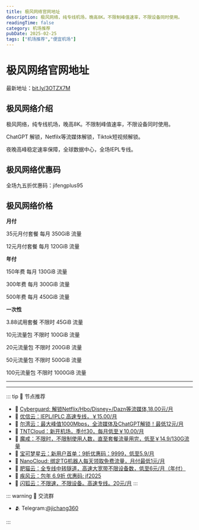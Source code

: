 ```yaml
---
title: 极风网络官网地址
description: 极风网络，纯专线机场，晚高8K。不限制峰值速率，不限设备同时使用。
readingTime: false
category: 机场推荐
pubDate: 2025-02-25
tags: ["机场推荐","便宜机场"]
---
```


# 极风网络官网地址

最新地址：[bit.ly/3OTZX7M](https://a.suola.link/youxinyun)

## 极风网络介绍

极风网络，纯专线机场，晚高8K。不限制峰值速率，不限设备同时使用。

ChatGPT 解锁，Netfilx等流媒体解锁，Tiktok短视频解锁。

夜晚高峰稳定速率保障，全球数据中心，全场IEPL专线。

## 极风网络优惠码

全场九五折优惠码：jifengplus95

## 极风网络价格

**月付**

35元月付套餐 每月 350GiB 流量

12元月付套餐 每月 120GiB 流量

**年付**

150年费 每月 130GiB 流量

300年费 每月 300GiB 流量

500年费 每月 450GiB 流量

**一次性**

3.88试用套餐 不限时 45GiB 流量

10元流量包 不限时 100GiB 流量

20元流量包 不限时 200GiB 流量

50元流量包 不限时 500GiB 流量

100元流量包 不限时 1000GiB 流量

---------
---------

::: tip 🎉 节点推荐
- 🚀 [Cyberguard: 解锁Netflix/Hbo/Disney+/Dazn等流媒体,18.00元/月](https://www.cyberguard.best/#/register?code=XsreC0T5)<br>
- 🚀 [优信云：IEPL/IPLC 高速专线，￥15.00/月](https://www.优信云.com/#/register?code=JRtE5uIV)<br>
- 🚀 [尔湾云：最大峰值1000Mbps，全流媒体及ChatGPT解锁！最低12元/月](https://erwan6.net/auth/register?code=BoObCd)<br>
- 🚀 [TNTCloud：新开机场，季付30，每月低至￥10.00/月](https://haibing822.tntvipaff.cc/#/register?code=GtjJVgml)<br>
- 🚀 [魔戒：不限时，不限制使用人数，直至套餐流量用完，低至￥14.9/130G流量](https://mojie.app/#/register?code=sSdtPtLo)<br>
- 🚀 [宝可梦星云：新用户首单：9折优惠码：9999，低至5.9/月 ](https://a.suola.link/pokemon)<br>
- 🚀 [NanoCloud: 绑定TG机器人每天领取免费流量，月付最低1元/月](https://edu.uodoo.bid/auth/register?code=JMiOQDHf)<br>
- 🚀 [肥猫云：全专线中转隧道，高速大宽带不限设备数，低至6元/月（年付）](https://fchb1188.fcvipaff.cc/register?aff=X1vZd2wf)<br>
- 🚀 [疾风云：包年 6.9折 优惠码: jf2025](https://homes.tr25.cn?code=ReCm)<br>
- 🚀 [闪狐云：不限速，不限设备。高速专线。20元/月](https://inv02.ffaff.cc/register?aff=WQApz2pv)
:::

::: warning  💬 交流群

- 🫂 Telegram:[@jichang360](https://t.me/jichang360)

:::
